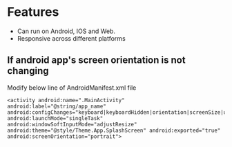 # Features

- Can run on Android, IOS and Web.
- Responsive across different platforms

## If android app's screen orientation is not changing

Modify below line of AndroidManifest.xml file

```
<activity android:name=".MainActivity" android:label="@string/app_name" android:configChanges="keyboard|keyboardHidden|orientation|screenSize|uiMode" android:launchMode="singleTask" android:windowSoftInputMode="adjustResize" android:theme="@style/Theme.App.SplashScreen" android:exported="true" android:screenOrientation="portrait">
```
